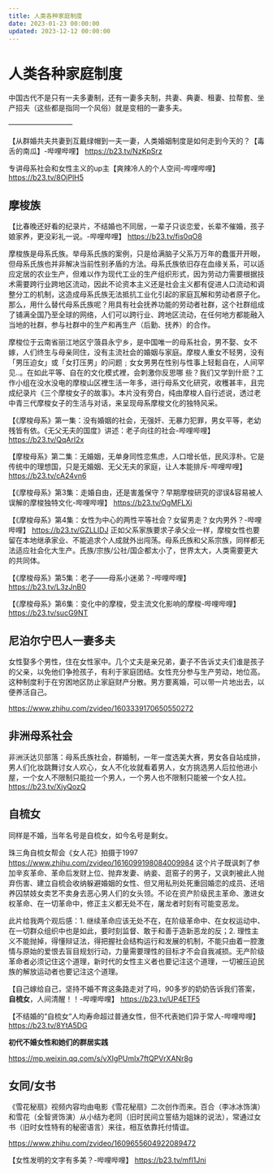```yaml
---
title: 人类各种家庭制度
date: 2023-01-23 00:00:00
updated: 2023-12-12 00:00:00
---
```



# 人类各种家庭制度

中国古代不是只有一夫多妻制，还有一妻多夫制，共妻、典妻、租妻、拉帮套、坐产招夫（这些都是指同一个风俗）就是变相的一妻多夫。

—————————

【从群婚共夫共妻到互戴绿帽到一夫一妻，人类婚姻制度是如何走到今天的？【毒舌的南瓜】-哔哩哔哩】 https://b23.tv/NzKpSrz

专讲母系社会和女性主义的up主【爽辣冷人的个人空间-哔哩哔哩】 https://b23.tv/8OjPlH5

## 摩梭族

【比春晚还好看的纪录片，不结婚也不同居，一辈子只谈恋爱，长辈不催婚，孩子娘家养，更没彩礼一说。-哔哩哔哩】 https://b23.tv/fis0qO8

摩梭族是母系氏族。举母系氏族的案例，只是给满脑子父系万万年的蠢蛋开开眼，但母系氏族也并非解决当前性别矛盾的方法。母系氏族依旧存在血缘关系，可以适应定居的农业生产，但难以作为现代工业的生产组织形式，因为劳动力需要根据技术需要跨行业跨地区流动，因此不论资本主义还是社会主义都有促进人口流动和调整分工的机制，这造成母系氏族无法抵抗工业化引起的家庭瓦解和劳动者原子化。那么，用什么替代母系氏族呢？用具有社会抚养功能的劳动者社群，这个社群组成了铺满全国乃至全球的网络，人们可以跨行业、跨地区流动，在任何地方都能融入当地的社群，参与社群中的生产和再生产（后勤、抚养）的合作。

摩梭位于云南省丽江地区宁蒗县永宁乡，是中国唯一的母系社会，男不娶、女不嫁，人们终生与母亲同住，没有主流社会的婚姻与家庭。摩梭人重女不轻男，没有「男压迫女」或「女打压男」的问题﹔女女男男在性别与性事上轻鬆自在，人间罕见..。在如此平等、自在的文化模式裡，会刺激你反思哪 些？我们又学到什麽？工作小组在没水没电的摩梭山区裡生活一年多，进行母系文化研究，收穫甚丰，且完成纪录片《三个摩梭女子的故事》。本片没有旁白，纯由摩梭人自行述说，透过老中青三代摩梭女子的生活与对话，来呈现母系摩梭文化的独特风采。

【《摩梭母系》第一集：没有婚姻的社会，无强奸、无暴力犯罪，男女平等，老幼残皆有依。《无父无夫的国度》讲述：老子向往的社会-哔哩哔哩】 https://b23.tv/QqArI2x

【摩梭母系》第二集：无婚姻，无单身同性恋焦虑，人口增长低，民风淳朴。它是传统中的理想国，只是无婚姻、无父无夫的家庭，让人本能排斥-哔哩哔哩】 https://b23.tv/cA24vn6


【《摩梭母系》第3集：走婚自由，还是害羞保守？早期摩梭研究的谬误&容易被人误解的摩梭独特文化-哔哩哔哩】 https://b23.tv/OgMFLXi

【《摩梭母系》第4集：女性为中心的两性平等社会？女留男走？女内男外？-哔哩哔哩】 https://b23.tv/GZLLIDJ  正如父系家族要求子承父业一样，摩梭女性也要留在本地继承家业、不能追求个人成就外出闯荡。母系氏族和父系宗族，同样都无法适应社会化大生产。氏族/宗族/公社/国企都太小了，世界太大，人类需要更大的共同体。

【《摩梭母系》第5集：老子——母系小迷弟？-哔哩哔哩】 https://b23.tv/L3zJnB0

【《摩梭母系》第6集：变化中的摩梭，受主流文化影响的摩梭-哔哩哔哩】 https://b23.tv/sucG9NT

## 尼泊尔宁巴人一妻多夫
女性娶多个男性，住在女性家中。几个丈夫是亲兄弟，妻子不告诉丈夫们谁是孩子的父亲，以免他们争抢孩子，有利于家庭团结。女性充分参与生产劳动，地位高。这种制度利于在穷困地区防止家庭财产分散。男方要离婚，可以带一片地出去，以便养活自己。

https://www.zhihu.com/zvideo/1603339170650550272

## 非洲母系社会

非洲沃达贝部落：母系氏族社会，群婚制，一年一度选美大赛，男女各自站成排，男人们化妆跳舞讨女人欢心，女人不化妆就看着男人，女方挑选男人后拉他进小屋，一个女人不限制只能拉一个男人，一个男人也不限制只能被一个女人拉。https://b23.tv/XjyQozQ

## 自梳女

同样是不婚，当年名号是自梳女，如今名号是剩女。

珠三角自梳女帮会《女人花》拍摄于1997
https://www.zhihu.com/zvideo/1616099198084009984
这个片子既讽刺了参加辛亥革命、革命后发财上位、抛弃发妻、纳妾、逛窑子的男子，又讽刺被此人抛弃伤害、建立自梳会收纳躲避婚姻的女性、但又用私刑处死重回婚恋的成员、还培养囚禁妓女卖艺不卖身去恶心男人们的女头领。不论在资产阶级民主革命、激进女权革命、在一切革命中，修正主义都无处不在，屠龙者时刻有可能变恶龙。

此片给我两个观后感：1. 继续革命应该无处不在，在阶级革命中、在女权运动中、在一切群众组织中也是如此，要时刻监督、敢于和善于造新恶龙的反；2. 理性主义不能抛掉，得懂辩证法，得把握社会结构运行和发展的机制，不能只由着一腔激情与原始的爱恨去盲目规划行动，力量需要理性的目标才不会自我减损。无产阶级革命者必须记住这个道理，新时代的女性主义者也要记注这个道理，一切被压迫民族的解放运动者也要记注这个道理。

【自己嫁给自己，坚持不婚不育这条路走对了吗，90多岁的奶奶告诉我们答案，**自梳女**，人间清醒！！-哔哩哔哩】 https://b23.tv/UP4ETF5

【不结婚的“自梳女“人均寿命超过普通女性，但不代表她们异于常人-哔哩哔哩】 https://b23.tv/8YtA5DG

**初代不婚女性和她们的群居实践**

https://mp.weixin.qq.com/s/vXIgPUmIx7ftQPVrXANr8g

## 女同/女书

《雪花秘扇》视频内容均由电影《雪花秘扇》二次创作而来。百合（李冰冰饰演）和雪花（全智贤饰演）从小结为老同（旧时民间立誓结为姐妹的说法），常通过女书（旧时女性特有的秘密语言）来往，相互依靠托付情谊。

https://www.zhihu.com/zvideo/1609655604922089472

【女性发明的文字有多美？-哔哩哔哩】 https://b23.tv/mfI1Jni

